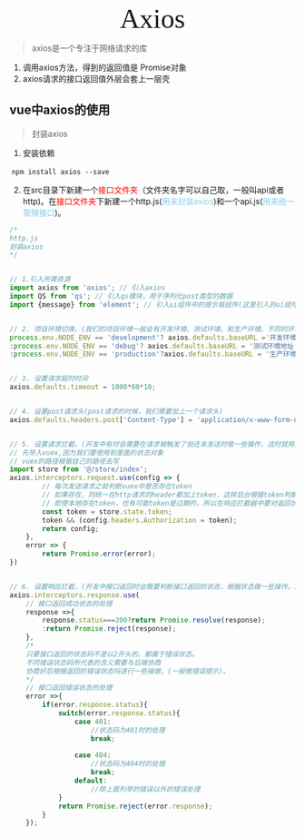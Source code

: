 <div align='center'><font size='70'; face="宋体">Axios</font></div>

> axios是一个专注于网络请求的库

1. 调用axios方法，得到的返回值是 Promise对象
2. axios请求的接口返回值外层会套上一层壳

## vue中axios的使用

> 封装axios

1. 安装依赖

​		`npm install axios --save`

2. 在src目录下新建一个<font color="red">接口文件夹</font>（文件夹名字可以自己取，一般叫api或者http)。在<font color="red">接口文件夹</font>下新建一个http.js(<font color="skyblue">用来封装axios</font>)和一个api.js(<font color="skyblue">用来统一管理接口</font>)。

```js
/*
http.js
封装axios
*/


// 1.引入所需资源
import axios from 'axios'; // 引入axios
import QS from 'qs'; // 引入qs模块，用于序列化post类型的数据
import {message} from 'element'; // 引入ui组件中的提示框组件(这里引入的ui组件以你项目使用的ui组件为准)


// 2. 项目环境切换，(我们的项目环境一般会有开发环境、测试环境、和生产环境。不同的环境ip地址也会不同)
process.env.NODE_ENV == 'development'? axios.defaults.baseURL ='开发环境地址';
:process.env.NODE_ENV == 'debug'? axios.defaults.baseURL = '测试环境地址';
:process.env.NODE_ENV == 'production'?axios.defaults.baseURL = '生产环境地址';:'';


// 3. 设置请求超时时间
axios.defaults.timeout = 1000*60*10;


// 4. 设置post请求头(post请求的时候，我们需要加上一个请求头)
axios.defaults.headers.post['Content-Type'] = 'application/x-www-form-urlencoded;charset=UTF-8';


// 5. 设置请求拦截，(开发中有时会需要在请求被触发了但还未发送时做一些操作，这时就用到了请求拦截器)。
// 先导入vuex,因为我们要使用到里面的状态对象
// vuex的路径根据自己的路径去写
import store from '@/store/index';
axios.interceptors.request.use(config => {        
        // 每次发送请求之前判断vuex中是否存在token        
        // 如果存在，则统一在http请求的header都加上token，这样后台根据token判断你的登录情况
        // 即使本地存在token，也有可能token是过期的，所以在响应拦截器中要对返回状态进行判断 
        const token = store.state.token;        
        token && (config.headers.Authorization = token);
        return config;    
    },    
    error => {        
        return Promise.error(error);    
})


// 6. 设置响应拦截，(开发中接口返回时会需要判断接口返回的状态，根据状态做一些操作，这时就用到了响应拦截器)。
axios.interceptors.response.use(
    // 接口返回成功状态的处理
	response =>{
        response.status===200?return Promise.resolve(response);
        :return Promise.reject(response);
    },
    /*
    只要接口返回的状态码不是以2开头的，都属于错误状态。
    不同错误状态码所代表的含义需要与后端协商
    协商好后根据返回的错误状态吗进行一些操做，(一般做错误提示)。
    */
    // 接口返回错误状态的处理
    error =>{
        if(error.response.status){
            switch(error.response.status){
                case 401:
                    //状态码为401时的处理
                    break;
                    
                case 404:
                    //状态码为404时的处理
                    break;
                default:
                    //除上面列举的错误以外的错误处理
            }
            return Promise.reject(error.response);
        }
    });
```

